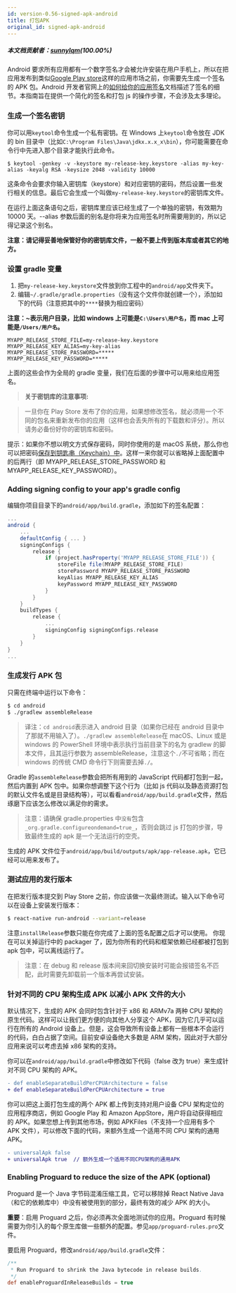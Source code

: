 ```yaml
---
id: version-0.56-signed-apk-android
title: 打包APK
original_id: signed-apk-android
---
```

##### 本文档贡献者：[sunnylqm](https://github.com/search?q=sunnylqm%40qq.com+in%3Aemail&type=Users)(100.00%)

Android 要求所有应用都有一个数字签名才会被允许安装在用户手机上，所以在把应用发布到类似[Google Play store](https://play.google.com/store)这样的应用市场之前，你需要先生成一个签名的 APK 包。Android 开发者官网上的[如何给你的应用签名](https://developer.android.com/tools/publishing/app-signing.html)文档描述了签名的细节。本指南旨在提供一个简化的签名和打包 js 的操作步骤，不会涉及太多理论。

### 生成一个签名密钥

你可以用`keytool`命令生成一个私有密钥。在 Windows 上`keytool`命令放在 JDK 的 bin 目录中（比如`C:\Program Files\Java\jdkx.x.x_x\bin`），你可能需要在命令行中先进入那个目录才能执行此命令。

    $ keytool -genkey -v -keystore my-release-key.keystore -alias my-key-alias -keyalg RSA -keysize 2048 -validity 10000

这条命令会要求你输入密钥库（keystore）和对应密钥的密码，然后设置一些发行相关的信息。最后它会生成一个叫做`my-release-key.keystore`的密钥库文件。

在运行上面这条语句之后，密钥库里应该已经生成了一个单独的密钥，有效期为 10000 天。--alias 参数后面的别名是你将来为应用签名时所需要用到的，所以记得记录这个别名。

**注意：请记得妥善地保管好你的密钥库文件，一般不要上传到版本库或者其它的地方。**

### 设置 gradle 变量

1.  把`my-release-key.keystore`文件放到你工程中的`android/app`文件夹下。
2.  编辑`~/.gradle/gradle.properties`（没有这个文件你就创建一个），添加如下的代码（注意把其中的`****`替换为相应密码）

**注意：~表示用户目录，比如 windows 上可能是`C:\Users\用户名`，而 mac 上可能是`/Users/用户名`。**

```
MYAPP_RELEASE_STORE_FILE=my-release-key.keystore
MYAPP_RELEASE_KEY_ALIAS=my-key-alias
MYAPP_RELEASE_STORE_PASSWORD=*****
MYAPP_RELEASE_KEY_PASSWORD=*****
```

上面的这些会作为全局的 gradle 变量，我们在后面的步骤中可以用来给应用签名。

> **关于密钥库的注意事项:**

> 一旦你在 Play Store 发布了你的应用，如果想修改签名，就必须用一个不同的包名来重新发布你的应用（这样也会丢失所有的下载数和评分）。所以请务必备份好你的密钥库和密码。

提示：如果你不想以明文方式保存密码，同时你使用的是 macOS 系统，那么你也可以把密码[保存到钥匙串（Keychain）中](https://pilloxa.gitlab.io/posts/safer-passwords-in-gradle/)。这样一来你就可以省略掉上面配置中的后两行（即 MYAPP_RELEASE_STORE_PASSWORD 和 MYAPP_RELEASE_KEY_PASSWORD）。

### Adding signing config to your app's gradle config

编辑你项目目录下的`android/app/build.gradle`，添加如下的签名配置：

```gradle
...
android {
    ...
    defaultConfig { ... }
    signingConfigs {
        release {
            if (project.hasProperty('MYAPP_RELEASE_STORE_FILE')) {
                storeFile file(MYAPP_RELEASE_STORE_FILE)
                storePassword MYAPP_RELEASE_STORE_PASSWORD
                keyAlias MYAPP_RELEASE_KEY_ALIAS
                keyPassword MYAPP_RELEASE_KEY_PASSWORD
            }
        }
    }
    buildTypes {
        release {
            ...
            signingConfig signingConfigs.release
        }
    }
}
...
```

### 生成发行 APK 包

只需在终端中运行以下命令：

```sh
$ cd android
$ ./gradlew assembleRelease
```

> 译注：`cd android`表示进入 android 目录（如果你已经在 android 目录中了那就不用输入了）。`./gradlew assembleRelease`在 macOS、Linux 或是 windows 的 PowerShell 环境中表示执行当前目录下的名为 gradlew 的脚本文件，且其运行参数为 assembleRelease，注意这个`./`不可省略；而在 windows 的传统 CMD 命令行下则需要去掉`./`。

Gradle 的`assembleRelease`参数会把所有用到的 JavaScript 代码都打包到一起，然后内置到 APK 包中。如果你想调整下这个行为（比如 js 代码以及静态资源打包的默认文件名或是目录结构等），可以看看`android/app/build.gradle`文件，然后琢磨下应该怎么修改以满足你的需求。

> 注意：请确保 gradle.properties 中`没有`包含`_org.gradle.configureondemand=true_`，否则会跳过 js 打包的步骤，导致最终生成的 apk 是一个无法运行的空壳。

生成的 APK 文件位于`android/app/build/outputs/apk/app-release.apk`，它已经可以用来发布了。

### 测试应用的发行版本

在把发行版本提交到 Play Store 之前，你应该做一次最终测试。输入以下命令可以在设备上安装发行版本：

```sh
$ react-native run-android --variant=release
```

注意`installRelease`参数只能在你完成了上面的签名配置之后才可以使用。
你现在可以关掉运行中的 packager 了，因为你所有的代码和框架依赖已经都被打包到 apk 包中，可以离线运行了。

> 注意：在 debug 和 release 版本间来回切换安装时可能会报错签名不匹配，此时需要先卸载前一个版本再尝试安装。

### 针对不同的 CPU 架构生成 APK 以减小 APK 文件的大小

默认情况下，生成的 APK 会同时包含针对于 x86 和 ARMv7a 两种 CPU 架构的原生代码。这样可以让我们更方便的向其他人分享这个 APK，因为它几乎可以运行在所有的 Android 设备上。但是，这会导致所有设备上都有一些根本不会运行的代码，白白占据了空间。目前安卓设备绝大多数是 ARM 架构，因此对于大部分应用来说可以考虑去掉 x86 架构的支持。

你可以在`android/app/build.gradle`中修改如下代码（false 改为 true）来生成针对不同 CPU 架构的 APK。

```diff
- def enableSeparateBuildPerCPUArchitecture = false
+ def enableSeparateBuildPerCPUArchitecture = true
```

你可以把这上面打包生成的两个 APK 都上传到支持对用户设备 CPU 架构定位的应用程序商店，例如 Google Play 和 Amazon AppStore，用户将自动获得相应的 APK。如果您想上传到其他市场，例如 APKFiles（不支持一个应用有多个 APK 文件），可以修改下面的代码，来额外生成一个适用不同 CPU 架构的通用 APK。

```diff
- universalApk false  
+ universalApk true  // 额外生成一个适用不同CPU架构的通用APK
```

### Enabling Proguard to reduce the size of the APK (optional)

Proguard 是一个 Java 字节码混淆压缩工具，它可以移除掉 React Native Java（和它的依赖库中）中没有被使用到的部分，最终有效的减少 APK 的大小。

**重要**：启用 Proguard 之后，你必须再次全面地测试你的应用。Proguard 有时候需要为你引入的每个原生库做一些额外的配置。参见`app/proguard-rules.pro`文件。

要启用 Proguard，修改`android/app/build.gradle`文件：

```gradle
/**
 * Run Proguard to shrink the Java bytecode in release builds.
 */
def enableProguardInReleaseBuilds = true
```
